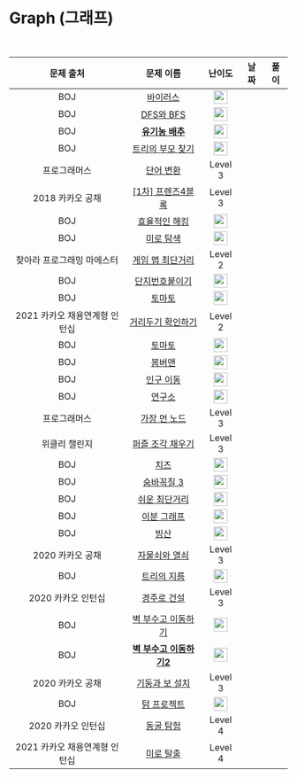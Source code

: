 # Graph (그래프)

<br>

|           문제 출처           |                                                문제 이름                                                 |                                       난이도                                       | 날짜 | 풀이 |
| :---------------------------: | :------------------------------------------------------------------------------------------------------: | :--------------------------------------------------------------------------------: | ---- | ---- |
|              BOJ              |                        <a href="https://noj.am/2606" target="_blank">바이러스</a>                        | <img height="25px" width="25px" src="https://static.solved.ac/tier_small/8.svg"/>  |      |      |
|              BOJ              |                       <a href="https://noj.am/1260" target="_blank">DFS와 BFS</a>                        | <img height="25px" width="25px" src="https://static.solved.ac/tier_small/9.svg"/>  |      |      |
|              BOJ              |                    <a href="https://noj.am/1012" target="_blank">**유기농 배추**</a>                     | <img height="25px" width="25px" src="https://static.solved.ac/tier_small/9.svg"/>  |      |      |
|              BOJ              |                   <a href="https://noj.am/11725" target="_blank">트리의 부모 찾기</a>                    | <img height="25px" width="25px" src="https://static.solved.ac/tier_small/9.svg"/>  |      |      |
|         프로그래머스          |     <a href="https://programmers.co.kr/learn/courses/30/lessons/43163" target="_blank">단어 변환</a>     |                                      Level 3                                       |      |      |
|       2018 카카오 공채        | <a href="https://programmers.co.kr/learn/courses/30/lessons/17679" target="_blank">[1차] 프렌즈4블록</a> |                                      Level 3                                       |      |      |
|              BOJ              |                     <a href="https://noj.am/1325" target="_blank">효율적인 해킹</a>                      | <img height="25px" width="25px" src="https://static.solved.ac/tier_small/9.svg"/>  |      |      |
|              BOJ              |                       <a href="https://noj.am/2178" target="_blank">미로 탐색</a>                        | <img height="25px" width="25px" src="https://static.solved.ac/tier_small/10.svg"/> |      |      |
|  찾아라 프로그래밍 마에스터   |  <a href="https://programmers.co.kr/learn/courses/30/lessons/1844" target="_blank">게임 맵 최단거리</a>  |                                      Level 2                                       |      |      |
|              BOJ              |                    <a href="https://noj.am/11508" target="_blank">단지번호붙이기</a>                     | <img height="25px" width="25px" src="https://static.solved.ac/tier_small/10.svg"/> |      |      |
|              BOJ              |                         <a href="https://noj.am/7576" target="_blank">토마토</a>                         | <img height="25px" width="25px" src="https://static.solved.ac/tier_small/10.svg"/> |      |      |
| 2021 카카오 채용연계형 인턴십 | <a href="https://programmers.co.kr/learn/courses/30/lessons/81302" target="_blank">거리두기 확인하기</a> |                                      Level 2                                       |      |      |
|              BOJ              |                         <a href="https://noj.am/7569" target="_blank">토마토</a>                         | <img height="25px" width="25px" src="https://static.solved.ac/tier_small/10.svg"/> |      |      |
|              BOJ              |                        <a href="https://noj.am/16918" target="_blank">봄버맨</a>                         | <img height="25px" width="25px" src="https://static.solved.ac/tier_small/10.svg"/> |      |      |
|              BOJ              |                       <a href="https://noj.am/16234" target="_blank">인구 이동</a>                       | <img height="25px" width="25px" src="https://static.solved.ac/tier_small/11.svg"/> |      |      |
|              BOJ              |                        <a href="https://noj.am/14502" target="_blank">연구소</a>                         | <img height="25px" width="25px" src="https://static.solved.ac/tier_small/11.svg"/> |      |      |
|         프로그래머스          |   <a href="https://programmers.co.kr/learn/courses/30/lessons/49189" target="_blank">가장 먼 노드</a>    |                                      Level 3                                       |      |      |
|         위클리 챌린지         | <a href="https://programmers.co.kr/learn/courses/30/lessons/84021" target="_blank">퍼즐 조각 채우기</a>  |                                      Level 3                                       |      |      |
|              BOJ              |                          <a href="https://noj.am/2636" target="_blank">치즈</a>                          | <img height="25px" width="25px" src="https://static.solved.ac/tier_small/11.svg"/> |      |      |
|              BOJ              |                      <a href="https://noj.am/13549" target="_blank">숨바꼭질 3</a>                       | <img height="25px" width="25px" src="https://static.solved.ac/tier_small/11.svg"/> |      |      |
|              BOJ              |                     <a href="https://noj.am/14940" target="_blank">쉬운 최단거리</a>                     | <img height="25px" width="25px" src="https://static.solved.ac/tier_small/11.svg"/> |      |      |
|              BOJ              |                      <a href="https://noj.am/1707" target="_blank">이분 그래프</a>                       | <img height="25px" width="25px" src="https://static.solved.ac/tier_small/12.svg"/> |      |      |
|              BOJ              |                          <a href="https://noj.am/2573" target="_blank">빙산</a>                          | <img height="25px" width="25px" src="https://static.solved.ac/tier_small/12.svg"/> |      |      |
|       2020 카카오 공채        |   <a href="https://programmers.co.kr/learn/courses/30/lessons/60059" target="_blank">자물쇠와 열쇠</a>   |                                      Level 3                                       |      |      |
|              BOJ              |                      <a href="https://noj.am/1967" target="_blank">트리의 지름</a>                       | <img height="25px" width="25px" src="https://static.solved.ac/tier_small/12.svg"/> |      |      |
|      2020 카카오 인턴십       |    <a href="https://programmers.co.kr/learn/courses/30/lessons/67259" target="_blank">경주로 건설</a>    |                                      Level 3                                       |      |      |
|              BOJ              |                   <a href="https://noj.am/2206" target="_blank">벽 부수고 이동하기</a>                   | <img height="25px" width="25px" src="https://static.solved.ac/tier_small/12.svg"/> |      |      |
|              BOJ              |                <a href="https://noj.am/14442" target="_blank">**벽 부수고 이동하기2**</a>                | <img height="25px" width="25px" src="https://static.solved.ac/tier_small/13.svg"/> |      |      |
|       2020 카카오 공채        |  <a href="https://programmers.co.kr/learn/courses/30/lessons/60061" target="_blank">기둥과 보 설치</a>   |                                      Level 3                                       |      |      |
|              BOJ              |                      <a href="https://noj.am/9466" target="_blank">텀 프로젝트</a>                       | <img height="25px" width="25px" src="https://static.solved.ac/tier_small/13.svg"/> |      |      |
|      2020 카카오 인턴십       |     <a href="https://programmers.co.kr/learn/courses/30/lessons/67260" target="_blank">동굴 탐험</a>     |                                      Level 4                                       |      |      |
| 2021 카카오 채용연계형 인턴십 |     <a href="https://programmers.co.kr/learn/courses/30/lessons/81304" target="_blank">미로 탈출</a>     |                                      Level 4                                       |      |      |
